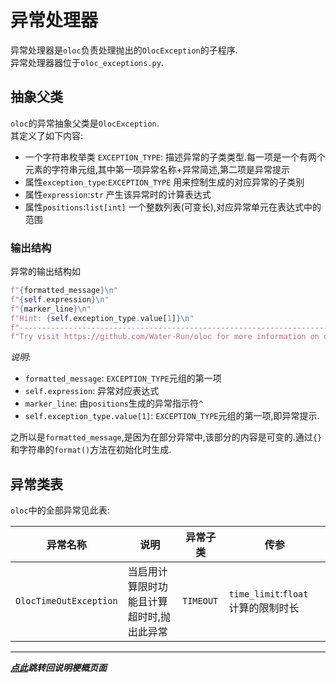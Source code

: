 # 异常处理器  

异常处理器是`oloc`负责处理抛出的`OlocException`的子程序.    
异常处理器器位于`oloc_exceptions.py`.  

## 抽象父类  

`oloc`的异常抽象父类是`OlocException`.  
其定义了如下内容:  
- 一个字符串枚举类 `EXCEPTION_TYPE`: 描述异常的子类类型.每一项是一个有两个元素的字符串元组,其中第一项异常名称+异常简述,第二项是异常提示  
- 属性`exception_type`:`EXCEPTION_TYPE` 用来控制生成的对应异常的子类别  
- 属性`expression`:`str` 产生该异常时的计算表达式  
- 属性`positions`:`list[int]` 一个整数列表(可变长),对应异常单元在表达式中的范围  

### 输出结构  

异常的输出结构如  
```python
f"{formatted_message}\n"
f"{self.expression}\n"
f"{marker_line}\n"
f"Hint: {self.exception_type.value[1]}\n"
f"--------------------------------------------------------------------------------------------\n"
f"Try visit https://github.com/Water-Run/oloc for more information on oloc related tutorials :)"
```
*说明*:  
- `formatted_message`: `EXCEPTION_TYPE`元组的第一项  
- `self.expression`: 异常对应表达式  
- `marker_line`: 由`positions`生成的异常指示符`^`  
- `self.exception_type.value[1]`: `EXCEPTION_TYPE`元组的第一项,即异常提示.  

之所以是`formatted_message`,是因为在部分异常中,该部分的内容是可变的.通过`{}`和字符串的`format()`方法在初始化时生成.  

## 异常类表   

`oloc`中的全部异常见此表:  

|异常名称| 说明                    |异常子类 | 传参                           |
|---|-----------------------|---|------------------------------|  
|`OlocTimeOutException`| 当启用计算限时功能且计算超时时,抛出此异常 |`TIMEOUT`| `time_limit`:`float` 计算的限制时长 |
---
***[点此](../项目说明梗概.md)跳转回说明梗概页面***  